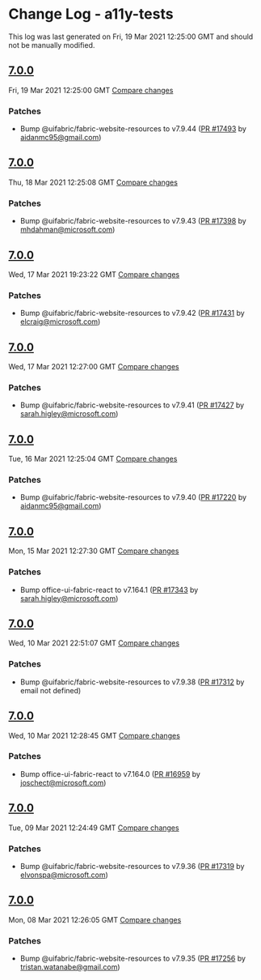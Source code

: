 # Change Log - a11y-tests

This log was last generated on Fri, 19 Mar 2021 12:25:00 GMT and should not be manually modified.

<!-- Start content -->

## [7.0.0](https://github.com/microsoft/fluentui/tree/a11y-tests_v7.0.0)

Fri, 19 Mar 2021 12:25:00 GMT 
[Compare changes](https://github.com/microsoft/fluentui/compare/a11y-tests_v7.0.0..a11y-tests_v7.0.0)

### Patches

- Bump @uifabric/fabric-website-resources to v7.9.44 ([PR #17493](https://github.com/microsoft/fluentui/pull/17493) by aidanmc95@gmail.com)

## [7.0.0](https://github.com/microsoft/fluentui/tree/a11y-tests_v7.0.0)

Thu, 18 Mar 2021 12:25:08 GMT 
[Compare changes](https://github.com/microsoft/fluentui/compare/a11y-tests_v7.0.0..a11y-tests_v7.0.0)

### Patches

- Bump @uifabric/fabric-website-resources to v7.9.43 ([PR #17398](https://github.com/microsoft/fluentui/pull/17398) by mhdahman@microsoft.com)

## [7.0.0](https://github.com/microsoft/fluentui/tree/a11y-tests_v7.0.0)

Wed, 17 Mar 2021 19:23:22 GMT 
[Compare changes](https://github.com/microsoft/fluentui/compare/a11y-tests_v7.0.0..a11y-tests_v7.0.0)

### Patches

- Bump @uifabric/fabric-website-resources to v7.9.42 ([PR #17431](https://github.com/microsoft/fluentui/pull/17431) by elcraig@microsoft.com)

## [7.0.0](https://github.com/microsoft/fluentui/tree/a11y-tests_v7.0.0)

Wed, 17 Mar 2021 12:27:00 GMT 
[Compare changes](https://github.com/microsoft/fluentui/compare/a11y-tests_v7.0.0..a11y-tests_v7.0.0)

### Patches

- Bump @uifabric/fabric-website-resources to v7.9.41 ([PR #17427](https://github.com/microsoft/fluentui/pull/17427) by sarah.higley@microsoft.com)

## [7.0.0](https://github.com/microsoft/fluentui/tree/a11y-tests_v7.0.0)

Tue, 16 Mar 2021 12:25:04 GMT 
[Compare changes](https://github.com/microsoft/fluentui/compare/a11y-tests_v7.0.0..a11y-tests_v7.0.0)

### Patches

- Bump @uifabric/fabric-website-resources to v7.9.40 ([PR #17220](https://github.com/microsoft/fluentui/pull/17220) by aidanmc95@gmail.com)

## [7.0.0](https://github.com/microsoft/fluentui/tree/a11y-tests_v7.0.0)

Mon, 15 Mar 2021 12:27:30 GMT 
[Compare changes](https://github.com/microsoft/fluentui/compare/a11y-tests_v7.0.0..a11y-tests_v7.0.0)

### Patches

- Bump office-ui-fabric-react to v7.164.1 ([PR #17343](https://github.com/microsoft/fluentui/pull/17343) by sarah.higley@microsoft.com)

## [7.0.0](https://github.com/microsoft/fluentui/tree/a11y-tests_v7.0.0)

Wed, 10 Mar 2021 22:51:07 GMT 
[Compare changes](https://github.com/microsoft/fluentui/compare/a11y-tests_v7.0.0..a11y-tests_v7.0.0)

### Patches

- Bump @uifabric/fabric-website-resources to v7.9.38 ([PR #17312](https://github.com/microsoft/fluentui/pull/17312) by email not defined)

## [7.0.0](https://github.com/microsoft/fluentui/tree/a11y-tests_v7.0.0)

Wed, 10 Mar 2021 12:28:45 GMT 
[Compare changes](https://github.com/microsoft/fluentui/compare/a11y-tests_v7.0.0..a11y-tests_v7.0.0)

### Patches

- Bump office-ui-fabric-react to v7.164.0 ([PR #16959](https://github.com/microsoft/fluentui/pull/16959) by joschect@microsoft.com)

## [7.0.0](https://github.com/microsoft/fluentui/tree/a11y-tests_v7.0.0)

Tue, 09 Mar 2021 12:24:49 GMT 
[Compare changes](https://github.com/microsoft/fluentui/compare/a11y-tests_v7.0.0..a11y-tests_v7.0.0)

### Patches

- Bump @uifabric/fabric-website-resources to v7.9.36 ([PR #17319](https://github.com/microsoft/fluentui/pull/17319) by elvonspa@microsoft.com)

## [7.0.0](https://github.com/microsoft/fluentui/tree/a11y-tests_v7.0.0)

Mon, 08 Mar 2021 12:26:05 GMT 
[Compare changes](https://github.com/microsoft/fluentui/compare/a11y-tests_v7.0.0..a11y-tests_v7.0.0)

### Patches

- Bump @uifabric/fabric-website-resources to v7.9.35 ([PR #17256](https://github.com/microsoft/fluentui/pull/17256) by tristan.watanabe@gmail.com)

